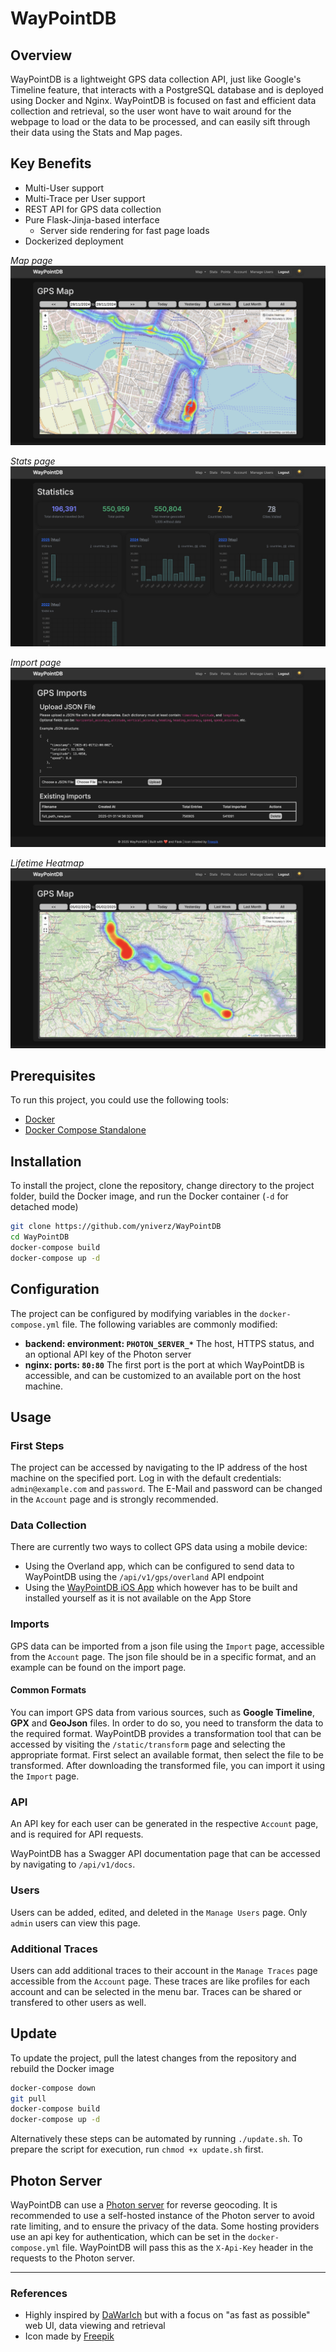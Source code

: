 # WayPointDB

## Overview
WayPointDB is a lightweight GPS data collection API, just like Google's Timeline feature, that interacts with a PostgreSQL database and is deployed using Docker and Nginx. 
WayPointDB is focused on fast and efficient data collection and retrieval, so the user wont have to wait around for the webpage to load or the data to be processed, and can easily sift through their data using the Stats and Map pages.

## Key Benefits
- Multi-User support
- Multi-Trace per User support
- REST API for GPS data collection
- Pure Flask-Jinja-based interface
    - Server side rendering for fast page loads
- Dockerized deployment

<i>Map page</i>
![Screenshot of the Map page](screenshot01.jpg)

<i>Stats page</i>
![Screenshot of the Stats page](screenshot02.jpg)

<i>Import page</i>
![Screenshot of the Import page](screenshot03.jpg)

<i>Lifetime Heatmap</i>
![Screenshot of the Lifetime Heatmap](screenshot04.jpg)

## Prerequisites
To run this project, you could use the following tools:
- [Docker](https://www.docker.com/)
- [Docker Compose Standalone](https://docs.docker.com/compose/install/standalone/)

## Installation
To install the project, clone the repository, change directory to the project folder, build the Docker image, and run the Docker container (```-d``` for detached mode)
```bash
git clone https://github.com/yniverz/WayPointDB
cd WayPointDB
docker-compose build
docker-compose up -d
```

## Configuration
The project can be configured by modifying variables in the ```docker-compose.yml``` file. The following variables are commonly modified:
- <strong>backend: environment: ```PHOTON_SERVER_*```</strong>
The host, HTTPS status, and an optional API key of the Photon server
- <strong>nginx: ports: ```80:80```</strong>
The first port is the port at which WayPointDB is accessible, and can be customized to an available port on the host machine.

## Usage

### First Steps
The project can be accessed by navigating to the IP address of the host machine on the specified port. Log in with the default credentials: ```admin@example.com``` and ```password```. The E-Mail and password can be changed in the ```Account``` page and is strongly recommended.

### Data Collection
There are currently two ways to collect GPS data using a mobile device:
- Using the Overland app, which can be configured to send data to WayPointDB using the ```/api/v1/gps/overland``` API endpoint
- Using the [WayPointDB iOS App](https://github.com/yniverz/WayPointDB-iOS) which however has to be built and installed yourself as it is not available on the App Store

### Imports
GPS data can be imported from a json file using the ```Import``` page, accessible from the ```Account``` page. The json file should be in a specific format, and an example can be found on the import page.

#### Common Formats
You can import GPS data from various sources, such as **Google Timeline**, **GPX** and **GeoJson** files. In order to do so, you need to transform the data to the required format. WayPointDB provides a transformation tool that can be accessed by visiting the ```/static/transform``` page and selecting the appropriate format.
First select an available format, then select the file to be transformed. After downloading the transformed file, you can import it using the ```Import``` page.

### API
An API key for each user can be generated in the respective ```Account``` page, and is required for API requests.

WayPointDB has a Swagger API documentation page that can be accessed by navigating to ```/api/v1/docs```.

### Users
Users can be added, edited, and deleted in the ```Manage Users``` page. Only ```admin``` users can view this page.

### Additional Traces
Users can add additional traces to their account in the ```Manage Traces``` page accessible from the ```Account``` page. These traces are like profiles for each account and can be selected in the menu bar. Traces can be shared or transfered to other users as well.

## Update
To update the project, pull the latest changes from the repository and rebuild the Docker image
```bash
docker-compose down
git pull
docker-compose build
docker-compose up -d
```
Alternatively these steps can be automated by running ```./update.sh```. To prepare the script for execution, run ```chmod +x update.sh``` first.


## Photon Server
WayPointDB can use a [Photon server](https://github.com/komoot/photon) for reverse geocoding. It is recommended to use a self-hosted instance of the Photon server to avoid rate limiting, and to ensure the privacy of the data. Some hosting providers use an api key for authentication, which can be set in the ```docker-compose.yml``` file. WayPointDB will pass this as the ```X-Api-Key``` header in the requests to the Photon server.

<hr>

### References
- Highly inspired by [DaWarIch](https://github.com/Freika/dawarich) but with a focus on "as fast as possible" web UI, data viewing and retrieval
- Icon made by [Freepik](https://www.flaticon.com/authors/freepik)
